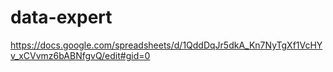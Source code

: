 # data-expert
https://docs.google.com/spreadsheets/d/1QddDqJr5dkA_Kn7NyTgXf1VcHYv_xCVvmz6bABNfgvQ/edit#gid=0